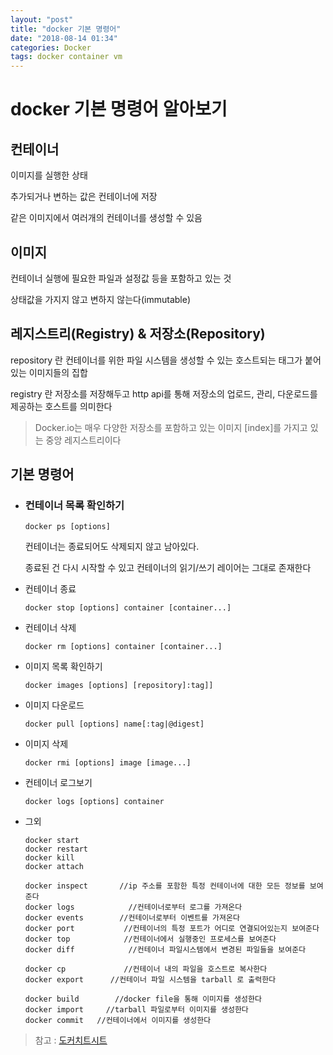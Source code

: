 ```yaml
---
layout: "post"
title: "docker 기본 명령어"
date: "2018-08-14 01:34"
categories: Docker
tags: docker container vm
---
```


# docker 기본 명령어 알아보기



## 컨테이너

이미지를 실행한 상태

추가되거나 변하는 값은 컨테이너에 저장

같은 이미지에서 여러개의 컨테이너를 생성할 수 있음



## 이미지

컨테이너 실행에 필요한 파일과 설정값 등을 포함하고 있는 것

상태값을 가지지 않고 변하지 않는다(immutable)


## 레지스트리(Registry) & 저장소(Repository)

repository 란 컨테이너를 위한 파일 시스템을 생성할 수 있는 호스트되는 태그가 붙어있는 이미지들의 집합

registry 란 저장소를 저장해두고 http api를 통해 저장소의 업로드, 관리, 다운로드를 제공하는 호스트를 의미한다

>Docker.io는 매우 다양한 저장소를 포함하고 있는 이미지 [index]를 가지고 있는 중앙 레지스트리이다

## 기본 명령어

- ### 컨테이너 목록 확인하기

  `` docker ps [options] ``

  컨테이너는 종료되어도 삭제되지 않고 남아있다.

  종료된 건 다시 시작할 수 있고 컨테이너의 읽기/쓰기 레이어는 그대로 존재한다

- 컨테이너 종료

  `` docker stop [options] container [container...] ``



- 컨테이너 삭제

  ``` docker rm [options] container [container...] ```

- 이미지 목록 확인하기

  ``` docker images [options] [repository]:tag]] ```

- 이미지 다운로드

  ``` docker pull [options] name[:tag|@digest] ```

- 이미지 삭제

  ``` docker rmi [options] image [image...] ```

- 컨테이너 로그보기

  ``` docker logs [options] container ```

- 그외
  ```
  docker start
  docker restart
  docker kill
  docker attach

  docker inspect       //ip 주소를 포함한 특정 컨테이너에 대한 모든 정보를 보여준다
  docker logs            //컨테이너로부터 로그를 가져온다
  docker events        //컨테이너로부터 이벤트를 가져온다
  docker port           //컨테이너의 특정 포트가 어디로 연결되어있는지 보여준다
  docker top            //컨테이너에서 실행중인 프로세스를 보여준다
  docker diff            //컨테이너 파일시스템에서 변경된 파일들을 보여준다

  docker cp             //컨테이너 내의 파일을 호스트로 복사한다
  docker export      //컨테이너 파일 시스템을 tarball 로 출력한다

  docker build        //docker file을 통해 이미지를 생성한다
  docker import     //tarball 파일로부터 이미지를 생성한다
  docker commit   //컨테이너에서 이미지를 생성한다
  ```







> 참고 : [도커치트시트](https://gist.github.com/nacyot/836631)
